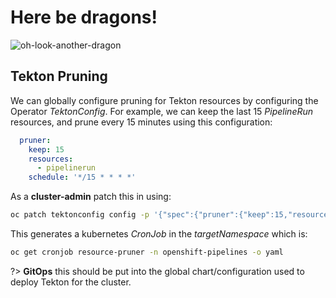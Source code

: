 # Here be dragons!

![oh-look-another-dragon](../images/oh-look-dragons.png)

## Tekton Pruning

We can globally configure pruning for Tekton resources by configuring the Operator *TektonConfig*. For example, we can keep the last 15 *PipelineRun* resources, and prune every 15 minutes using this configuration:

```yaml
  pruner:
    keep: 15
    resources:
      - pipelinerun
    schedule: '*/15 * * * *'
```

As a **cluster-admin** patch this in using:

```bash
oc patch tektonconfig config -p '{"spec":{"pruner":{"keep":15,"resources":["pipelinerun"],"schedule":"*/15 * * * *"}}}' --type=merge
```

This generates a kubernetes *CronJob* in the *targetNamespace* which is:

```bash
oc get cronjob resource-pruner -n openshift-pipelines -o yaml
```

?> **GitOps** this should be put into the global chart/configuration used to deploy Tekton for the cluster.
